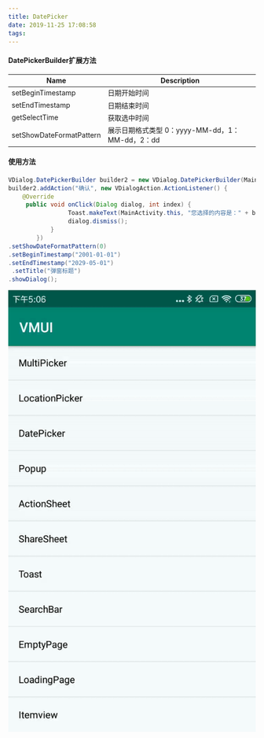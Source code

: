 ```yaml
---
title: DatePicker
date: 2019-11-25 17:08:58
tags:
---
```


#### DatePickerBuilder扩展方法

| Name                     | Description                                     |
| ------------------------ | ----------------------------------------------- |
| setBeginTimestamp        | 日期开始时间                                    |
| setEndTimestamp          | 日期结束时间                                    |
| getSelectTime            | 获取选中时间                                    |
| setShowDateFormatPattern | 展示日期格式类型 0：yyyy-MM-dd，1：MM-dd，2：dd |

#### 使用方法

```java
VDialog.DatePickerBuilder builder2 = new VDialog.DatePickerBuilder(MainActivity.this);
builder2.addAction("确认", new VDialogAction.ActionListener() {    
    @Override   
     public void onClick(Dialog dialog, int index) {
                 Toast.makeText(MainActivity.this, "您选择的内容是：" + builder2.getSelectTime(), Toast.LENGTH_SHORT).show(); 
                 dialog.dismiss();   
            }
        })        
.setShowDateFormatPattern(0)        
.setBeginTimestamp("2001-01-01")        
.setEndTimestamp("2029-05-01")       
 .setTitle("弹窗标题")        
.showDialog();
```

![img](images/datepicker.gif)